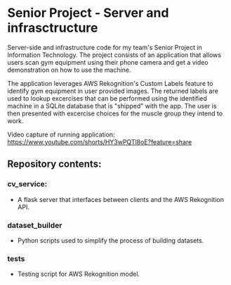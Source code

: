# Senior Project - Server and infrasctructure

Server-side and infrastructure code for my team's Senior Project in Information Technology. The project consists of an application that allows users scan gym equipment using their phone camera and get a video demonstration on how to use the machine.

The application leverages AWS Rekognition's Custom Labels feature to identify gym equipment in user provided images. The returned labels are used to lookup excercises that can be performed using the identified machine in a SQLite database that is "shipped" with the app. 
The user is then presented with excercise choices for the muscle group they intend to work.

Video capture of running application: https://www.youtube.com/shorts/HY3wPQTl8oE?feature=share


## Repository contents:

### cv_service:
  -  A flask server that interfaces between clients and the AWS Rekognition API.

### dataset_builder
  - Python scripts used to simplify the process of building datasets.

### tests
  - Testing script for AWS Rekognition model. 
